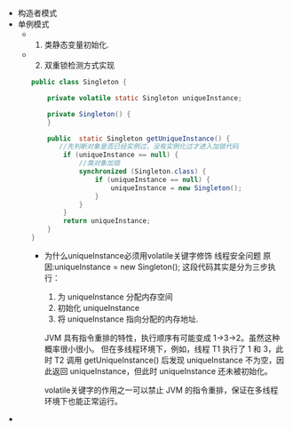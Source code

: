 - 构造者模式
- 单例模式
	- 1. 类静态变量初始化.
	- 2. 双重锁检测方式实现
	  
	  ```java
	  public class Singleton {
	  
	      private volatile static Singleton uniqueInstance;
	  
	      private Singleton() {
	      }
	  
	      public  static Singleton getUniqueInstance() {
	         //先判断对象是否已经实例过，没有实例化过才进入加锁代码
	          if (uniqueInstance == null) {
	              //类对象加锁
	              synchronized (Singleton.class) {
	                  if (uniqueInstance == null) {
	                      uniqueInstance = new Singleton();
	                  }
	              }
	          }
	          return uniqueInstance;
	      }
	  }
	  ```
		- 为什么uniqueInstance必须用volatile关键字修饰
		  线程安全问题
		  原因:uniqueInstance = new Singleton(); 这段代码其实是分为三步执行：
		  1. 为 uniqueInstance 分配内存空间
		  2. 初始化 uniqueInstance
		  3. 将 uniqueInstance 指向分配的内存地址.
		   
		  JVM 具有指令重排的特性，执行顺序有可能变成 1->3->2。虽然这种概率很小很小。
		  但在多线程环境下，例如，线程 T1 执行了 1 和 3，此时 T2 调用 getUniqueInstance() 后发现 uniqueInstance 不为空，因此返回 uniqueInstance，但此时 uniqueInstance 还未被初始化。
		  
		  volatile关键字的作用之一可以禁止 JVM 的指令重排，保证在多线程环境下也能正常运行。
-
